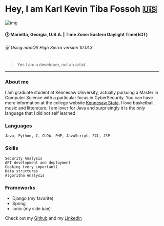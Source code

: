 # Hey, I am Karl Kevin Tiba Fossoh :us:
![img](https://www.jwhomes.com/~/media/JW%20Homes/Georgia/Atlanta/Marietta/The%20Quad%20at%20Meeting%20Park/Carousel/Quad_at_Meeting_Park_by_John_Wieland_Marietta_Square.ashx)
#### :clock5: Marietta, Georgia, U.S.A. | Time Zone: Eastern Daylight Time(EDT)
###### :computer: Using macOS High Sierra version 10.13.3
> Yes I am a developer, not an artist
---
### About me
I am graduate student at Kennesaw University, actually pursuing a Master in Computer Science with a particular focus in CyberSecurity.
You can have more information at the college website [Kennesaw State](http://www.kennesaw.edu>). I love basketball, music and litterature.
I am lover for Java and surprisingly it is the only language that I did not self learned.

### Languages

    Java, Python, C, CUDA, PHP, JavaScript, ECL, JSP
    
### Skills

    Security Analysis
    API development and deployment 
    Cooking (very important)
    Data structures
    Algorithm Analysis

### Frameworks
* Django (my favorite)
* Spring
* Ionic (my side bae)

Check out my [Github](https://github.com/ManiBlitz) and my [LinkedIn](https://www.linkedin.com/in/karl-kevin-tiba-fossoh-a85067142/)
